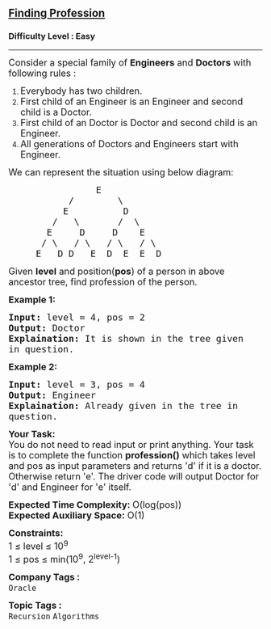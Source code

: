 <h2><a href="https://practice.geeksforgeeks.org/problems/finding-profession3834/1?page=2&category[]=Recursion&sortBy=submissions">Finding Profession</a></h2><h3>Difficulty Level : Easy</h3><hr><div class="problems_problem_content__Xm_eO"><p><span style="font-size:18px">Consider a special family of <strong>Engineers</strong> and <strong>Doctors</strong> with following rules :</span></p>

<ol>
	<li><span style="font-size:18px">Everybody has two children.</span></li>
	<li><span style="font-size:18px">First child of an Engineer is an Engineer and second child is a Doctor.</span></li>
	<li><span style="font-size:18px">First child of an Doctor is Doctor and second child is an Engineer.</span></li>
	<li><span style="font-size:18px">All generations of Doctors and Engineers start with Engineer.</span></li>
</ol>

<p><span style="font-size:18px">We can represent the situation using below diagram:</span></p>

<pre><span style="font-size:18px">                E
           /        \
          E          D
        /   \       /  \
       E     D     D    E
      / \   / \   / \   / \
     E   D D   E  D  E  E  D
</span></pre>

<p><span style="font-size:18px">Given <strong>level</strong> and position(<strong>pos</strong>) of a person in above ancestor tree, find profession of the person.</span></p>

<p><strong><span style="font-size:18px">Example 1:</span></strong></p>

<pre><span style="font-size:18px"><strong>Input:</strong> level = 4, pos = 2
<strong>Output:</strong> Doctor
<strong>Explaination:</strong> It is shown in the tree given 
in question.</span></pre>

<p><strong><span style="font-size:18px">Example 2:</span></strong></p>

<pre><span style="font-size:18px"><strong>Input:</strong> level = 3, pos = 4
<strong>Output:</strong> Engineer
<strong>Explaination:</strong> Already given in the tree in 
question.</span></pre>

<p><span style="font-size:18px"><strong>Your Task:</strong><br>
You do not need to read input or print anything. Your task is to complete the function <strong>profession()</strong> which takes level and pos as input parameters and returns 'd' if it is a doctor. Otherwise return 'e'. The driver code will output Doctor for 'd' and Engineer for 'e' itself.</span></p>

<p><span style="font-size:18px"><strong>Expected Time Complexity: </strong>O(log(pos))<br>
<strong>Expected Auxiliary Space:</strong> O(1)</span></p>

<p><span style="font-size:18px"><strong>Constraints:</strong><br>
1 ≤ level ≤ 10<sup>9</sup><br>
1 ≤ pos ≤ min(10<sup>9</sup>, 2<sup>level-1</sup>)</span></p>
</div><p><span style=font-size:18px><strong>Company Tags : </strong><br><code>Oracle</code>&nbsp;<br><p><span style=font-size:18px><strong>Topic Tags : </strong><br><code>Recursion</code>&nbsp;<code>Algorithms</code>&nbsp;